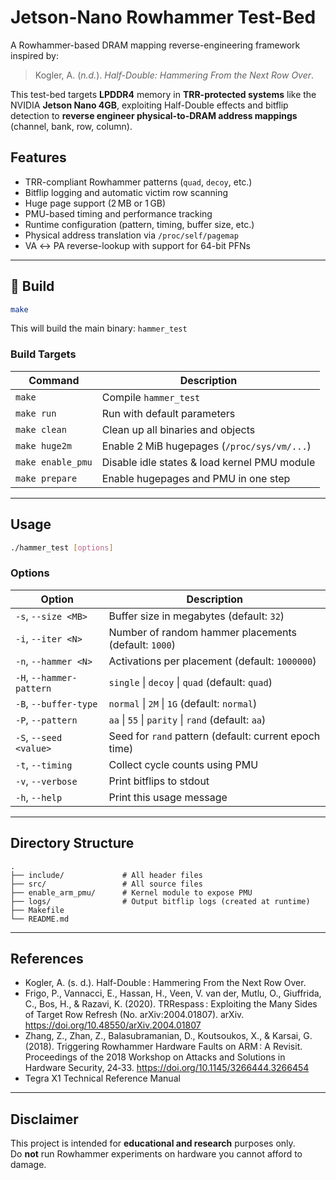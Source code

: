 # Jetson-Nano Rowhammer Test-Bed

A Rowhammer-based DRAM mapping reverse-engineering framework inspired by:

> Kogler, A. (*n.d.*). *Half-Double: Hammering From the Next Row Over*.  

This test-bed targets **LPDDR4** memory in **TRR-protected systems** like the NVIDIA **Jetson Nano 4GB**, exploiting Half-Double effects and bitflip detection to **reverse engineer physical-to-DRAM address mappings** (channel, bank, row, column).

## Features

- TRR-compliant Rowhammer patterns (`quad`, `decoy`, etc.)
- Bitflip logging and automatic victim row scanning
- Huge page support (2 MB or 1 GB)
- PMU-based timing and performance tracking
- Runtime configuration (pattern, timing, buffer size, etc.)
- Physical address translation via `/proc/self/pagemap`
- VA ↔ PA reverse-lookup with support for 64-bit PFNs

---

## 🔧 Build

```sh
make
```

This will build the main binary: `hammer_test`

### Build Targets

| Command              | Description                                    |
|----------------------|------------------------------------------------|
| `make`               | Compile `hammer_test`                          |
| `make run`           | Run with default parameters                    |
| `make clean`         | Clean up all binaries and objects              |
| `make huge2m`        | Enable 2 MiB hugepages (`/proc/sys/vm/...`)    |
| `make enable_pmu`    | Disable idle states & load kernel PMU module   |
| `make prepare`       | Enable hugepages and PMU in one step           |

---

## Usage

```sh
./hammer_test [options]
```

### Options

| Option                  | Description                                                 |
|--------------------------|-------------------------------------------------------------|
| `-s`, `--size <MB>`     | Buffer size in megabytes (default: `32`)                   |
| `-i`, `--iter <N>`      | Number of random hammer placements (default: `1000`)       |
| `-n`, `--hammer <N>`    | Activations per placement (default: `1000000`)             |
| `-H`, `--hammer-pattern`| `single` \| `decoy` \| `quad` (default: `quad`)            |
| `-B`, `--buffer-type`   | `normal` \| `2M` \| `1G` (default: `normal`)               |
| `-P`, `--pattern`       | `aa` \| `55` \| `parity` \| `rand` (default: `aa`)          |
| `-S`, `--seed <value>`  | Seed for `rand` pattern (default: current epoch time)      |
| `-t`, `--timing`        | Collect cycle counts using PMU                             |
| `-v`, `--verbose`       | Print bitflips to stdout                                   |
| `-h`, `--help`          | Print this usage message                                   |

---

## Directory Structure

```
.
├── include/             # All header files
├── src/                 # All source files
├── enable_arm_pmu/      # Kernel module to expose PMU
├── logs/                # Output bitflip logs (created at runtime)
├── Makefile
└── README.md
```

---

## References

- Kogler, A. (s. d.). Half-Double : Hammering From the Next Row Over.
- Frigo, P., Vannacci, E., Hassan, H., Veen, V. van der, Mutlu, O., Giuffrida, C., Bos, H., & Razavi, K. (2020). TRRespass : Exploiting the Many Sides of Target Row Refresh (No. arXiv:2004.01807). arXiv. https://doi.org/10.48550/arXiv.2004.01807
- Zhang, Z., Zhan, Z., Balasubramanian, D., Koutsoukos, X., & Karsai, G. (2018). Triggering Rowhammer Hardware Faults on ARM : A Revisit. Proceedings of the 2018 Workshop on Attacks and Solutions in Hardware Security, 24‑33. https://doi.org/10.1145/3266444.3266454
- Tegra X1 Technical Reference Manual

---

## Disclaimer

This project is intended for **educational and research** purposes only.  
Do **not** run Rowhammer experiments on hardware you cannot afford to damage.
